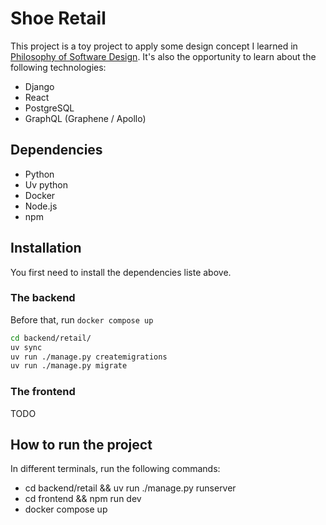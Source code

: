 # Shoe Retail

This project is a toy project to apply some design concept I learned in [Philosophy of Software Design](https://www.amazon.ca/Philosophy-Software-Design-John-Ousterhout/dp/1732102201). It's also the opportunity to learn about the following technologies:
* Django
* React
* PostgreSQL
* GraphQL (Graphene / Apollo)

## Dependencies
* Python
* Uv python
* Docker
* Node.js
* npm

## Installation
You first need to install the dependencies liste above.

### The backend
Before that, run `docker compose up`
```bash
cd backend/retail/
uv sync
uv run ./manage.py createmigrations
uv run ./manage.py migrate
```

### The frontend
TODO

## How to run the project
In different terminals, run the following commands:
* cd backend/retail && uv run ./manage.py runserver
* cd frontend && npm run dev
* docker compose up
